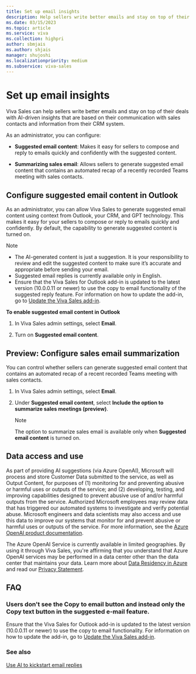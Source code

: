 ```yaml
---
title: Set up email insights
description: Help sellers write better emails and stay on top of their deals with AI-driven insights.
ms.date: 03/15/2023
ms.topic: article
ms.service: viva
ms.collection: highpri
author: sbmjais
ms.author: shjais
manager: shujoshi
ms.localizationpriority: medium
ms.subservice: viva-sales
---
```


# Set up email insights

Viva Sales can help sellers write better emails and stay on top of their deals with AI-driven insights that are based on their communication with sales contacts and information from their CRM system.

As an administrator, you can configure:

- **Suggested email content**: Makes it easy for sellers to compose and reply to emails quickly and confidently with the suggested content.

- **Summarizing sales email**: Allows sellers to generate suggested email content that contains an automated recap of a recently recorded Teams meeting with sales contacts.


## Configure suggested email content in Outlook

As an administrator, you can allow Viva Sales to generate suggested email content using context from Outlook, your CRM, and GPT technology. This makes it easy for your sellers to compose or reply to emails quickly and confidently. By default, the capability to generate suggested content is turned on.

> [!NOTE]
> - The AI-generated content is just a suggestion. It is your responsibility to review and edit the suggested content to make sure it’s accurate and appropriate before sending your email.
> - Suggested email replies is currently available only in English.
> -  Ensure that the Viva Sales for Outlook add-in is updated to the latest version (10.0.0.11 or newer) to use the copy to email functionality of the suggested reply feature. For information on how to update the add-in, go to [Update the Viva Sales add-in](install-viva-sales-as-an-integrated-app.md#update-the-viva-sales-add-in).

**To enable suggested email content in Outlook**

1.  In Viva Sales admin settings, select **Email**.

2.  Turn on **Suggested email content**.

## Preview: Configure sales email summarization

You can control whether sellers can generate suggested email content that contains an automated recap of a recent recorded Teams meeting with sales contacts.

1. In Viva Sales admin settings, select **Email**.

2. Under **Suggested email content**, select **Include the option to summarize sales meetings (preview)**.

    > [!NOTE]
    > The option to summarize sales email is available only when **Suggested email content** is turned on.

## Data access and use

As part of providing AI suggestions (via Azure OpenAI), Microsoft will process and store Customer Data submitted to the service, as well as Output Content, for purposes of (1) monitoring for and preventing abusive or harmful uses or outputs of the service; and (2) developing, testing, and improving capabilities designed to prevent abusive use of and/or harmful outputs from the service. Authorized Microsoft employees may review data that has triggered our automated systems to investigate and verify potential abuse. Microsoft engineers and data scientists may also access and use this data to improve our systems that monitor for and prevent abusive or harmful uses or outputs of the service. For more information, see the [Azure OpenAI product documentation](/legal/cognitive-services/openai/data-privacy).

The Azure OpenAI Service is currently available in limited geographies. By using it through Viva Sales, you're affirming that you understand that Azure OpenAI services may be performed in a data center other than the data center that maintains your data. Learn more about [Data Residency in Azure](https://azure.microsoft.com/explore/global-infrastructure/data-residency/#overview) and read our [Privacy Statement](https://go.microsoft.com/fwlink/?LinkId=521839).

## FAQ

### Users don't see the **Copy to email** button and instead only the **Copy text** button in the suggested e-mail feature.

Ensure that the Viva Sales for Outlook add-in is updated to the latest version (10.0.0.11 or newer) to use the copy to email functionality. For information on how to update the add-in, go to [Update the Viva Sales add-in](install-viva-sales-as-an-integrated-app.md#update-the-viva-sales-add-in).

### See also

[Use AI to kickstart email replies](https://support.microsoft.com/topic/use-ai-to-kickstart-email-replies-148708be-e1f9-477c-baba-0b4dd4b7abef)
